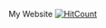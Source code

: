 My Website
[![HitCount](http://hits.dwyl.io/alancleetus/alancleetusgithubio.svg)](http://hits.dwyl.io/alancleetus/alancleetusgithubio)
